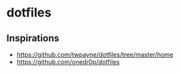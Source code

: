 # dotfiles

## Inspirations
- https://github.com/twpayne/dotfiles/tree/master/home
- https://github.com/onedr0p/dotfiles
